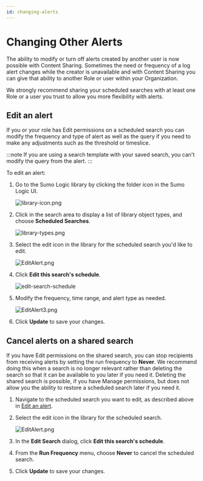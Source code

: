 ```yaml
---
id: changing-alerts
---
```


# Changing Other Alerts

The ability to modify or turn off alerts created by another user is now possible with Content Sharing. Sometimes the need or frequency of a log alert changes while the creator is unavailable and with Content Sharing you can give that ability to another Role or user within your Organization.

We strongly recommend sharing your scheduled searches with at least one Role or a user you trust to allow you more flexibility with alerts.

## Edit an alert

If you or your role has Edit permissions on a scheduled search you can modify the frequency and type of alert as well as the query if you need to make any adjustments such as the threshold or timeslice.

:::note
If you are using a search template with your saved search, you can't modify the query from the alert.
:::

To edit an alert:

1. Go to the Sumo Logic library by clicking the folder icon in the Sumo Logic UI.
    
    ![library-icon.png](/img/content-sharing/library-icon.png)

1. Click in the search area to display a list of library object types, and choose **Scheduled Searches**. 
    
    ![library-types.png](/img/content-sharing/library-types.png)

1. Select the edit icon in the library for the scheduled search you'd like to edit. 

    ![EditAlert.png](/img/content-sharing/EditAlert.png)

1. Click **Edit this search's schedule**.
    
    ![edit-search-schedule](/img/content-sharing/edit-search-schedule.png)

1. Modify the frequency, time range, and alert type as needed.

    ![EditAlert3.png](/img/content-sharing/EditAlert3.png)

1. Click **Update** to save your changes.

## Cancel alerts on a shared search

If you have Edit permissions on the shared search, you can stop recipients from receiving alerts by setting the run frequency to **Never**. We recommend doing this when a search is no longer relevant rather than deleting the search so that it can be available to you later if you need it. Deleting the shared search is possible, if you have Manage permissions, but does not allow you the ability to restore a scheduled search later if you need it.

1. Navigate to the scheduled search you want to edit, as described above in [Edit an alert](#edit-an-alert).
1. Select the edit icon in the library for the scheduled search.
    
    ![EditAlert.png](/img/content-sharing/EditAlert.png)

1. In the **Edit Search** dialog, click **Edit this search's schedule**.
1. From the **Run Frequency** menu, choose **Never** to cancel the scheduled search.
1. Click **Update** to save your changes.

 

 

 
